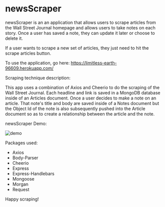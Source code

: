 # newsScraper

newsScraper is an an application that allows users to scrape articles from the Wall Street Journal homepage and allows users to take notes on each story. Once a user has saved a note, they can update it later or choose to delete it.

If a user wants to scrape a new set of articles, they just need to hit the scrape articles button.

To use the application, go here: https://limitless-earth-96609.herokuapp.com/

Scraping technique description:

This app uses a combination of Axios and Cheerio to do the scraping of the Wall Street Journal. Each headline and link is saved in a MongoDB database inside of an Articles document. Once a user decides to make a note on an article. That note's title and body are saved inside of a Notes document but the Object Id of the note is also subsequently pushed into the Article document so as to create a relationship between the article and the note.

newsScraper Demo:

<img src="https://github.com/DevTinder/newsScraper/blob/master/public/img/demo.gif" alt="demo">

Packages used:
* Axios
* Body-Parser
* Cheerio
* Express
* Express-Handlebars
* Mongoose
* Morgan
* Request

Happy scraping!
